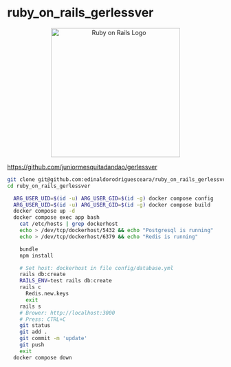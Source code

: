 # ruby_on_rails_gerlessver


<p align="center">
  <img src="https://upload.wikimedia.org/wikipedia/commons/thumb/6/62/Ruby_On_Rails_Logo.svg/411px-Ruby_On_Rails_Logo.svg.png" alt="Ruby on Rails Logo" width="300"/>
</p>


https://github.com/juniormesquitadandao/gerlessver

```bash
git clone git@github.com:edinaldorodriguesceara/ruby_on_rails_gerlessver.git
cd ruby_on_rails_gerlessver

  ARG_USER_UID=$(id -u) ARG_USER_GID=$(id -g) docker compose config
  ARG_USER_UID=$(id -u) ARG_USER_GID=$(id -g) docker compose build
  docker compose up -d
  docker compose exec app bash
    cat /etc/hosts | grep dockerhost
    echo > /dev/tcp/dockerhost/5432 && echo "Postgresql is running"
    echo > /dev/tcp/dockerhost/6379 && echo "Redis is running"

    bundle
    npm install

    # Set host: dockerhost in file config/database.yml
    rails db:create
    RAILS_ENV=test rails db:create
    rails c
      Redis.new.keys
      exit
    rails s
    # Brower: http://localhost:3000
    # Press: CTRL+C
    git status
    git add .
    git commit -m 'update'
    git push
    exit
  docker compose down
